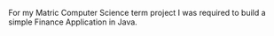 For my Matric Computer Science term project I was required to build a simple Finance Application in Java.